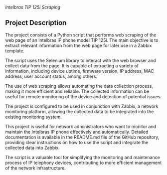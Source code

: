_Intelbras TIP 125i Scraping_

## Project Description

The project consists of a Python script that performs web scraping of the web page of an Intelbras IP phone model TIP 125i. The main objective is to extract relevant information from the web page for later use in a Zabbix template.

The script uses the Selenium library to interact with the web browser and collect data from the page. It is capable of extracting a variety of information, including device uptime, firmware version, IP address, MAC address, user account status, among others.

The use of web scraping allows automating the data collection process, making it more efficient and reliable. The collected information can be useful for remote monitoring of the device and detection of potential issues.

The project is configured to be used in conjunction with Zabbix, a network monitoring platform, allowing the collected data to be integrated into the existing monitoring system.

This project is useful for network administrators who want to monitor and maintain the Intelbras IP phone effectively and automatically. Detailed documentation is available in the README.md file of the GitHub repository, providing clear instructions on how to use the script and integrate the collected data into Zabbix.

The script is a valuable tool for simplifying the monitoring and maintenance process of IP telephony devices, contributing to more efficient management of the network infrastructure.